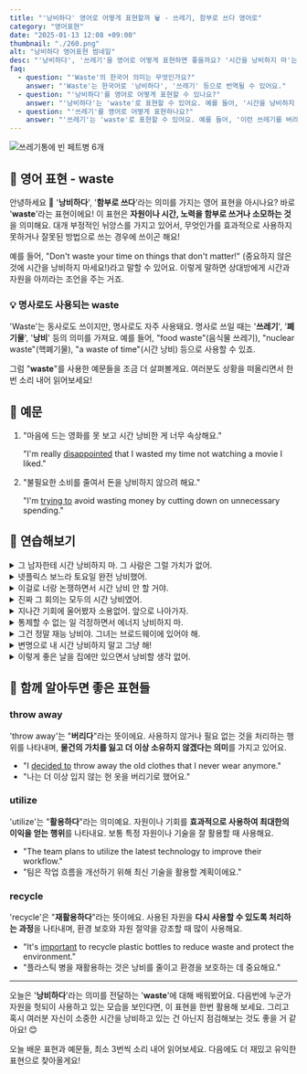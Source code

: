 ```yaml
---
title: "'낭비하다' 영어로 어떻게 표현할까 🗑️ - 쓰레기, 함부로 쓰다 영어로"
category: "영어표현"
date: "2025-01-13 12:08 +09:00"
thumbnail: "./260.png"
alt: "낭비하다 영어표현 썸네일"
desc: "'낭비하다', '쓰레기'을 영어로 어떻게 표현하면 좋을까요? '시간을 낭비하지 마'는 어떤 표현일까요? '이런 쓰레기를 버려야 해'는 어떻게 말할 수 있을까요? '이 폐기물은 재활용할 수 있어'를 영어로 표현하는 법을 배워봅시다. 다양한 예문을 통해서 연습하고 본인의 표현으로 만들어 보세요."
faq:
  - question: "'Waste'의 한국어 의미는 무엇인가요?"
    answer: "'Waste'는 한국어로 '낭비하다', '쓰레기' 등으로 번역될 수 있어요."
  - question: "'낭비하다'를 영어로 어떻게 표현할 수 있나요?"
    answer: "'낭비하다'는 'waste'로 표현할 수 있어요. 예를 들어, '시간을 낭비하지 마'는 'Don't waste your time'으로 말할 수 있어요."
  - question: "'쓰레기'를 영어로 어떻게 표현하나요?"
    answer: "'쓰레기'는 'waste'로 표현할 수 있어요. 예를 들어, '이런 쓰레기를 버려야 해'는 'We need to throw away this waste'로 말할 수 있어요."
---
```


![쓰레기통에 빈 페트병 6개](./260-1.jpg)

## 🌟 영어 표현 - waste

안녕하세요 👋 '**낭비하다**', '**함부로 쓰다**'라는 의미를 가지는 영어 표현을 아시나요? 바로 '**waste**'라는 표현이에요! 이 표현은 **자원이나 시간, 노력을 함부로 쓰거나 소모하는 것**을 의미해요. 대개 부정적인 뉘앙스를 가지고 있어서, 무엇인가를 효과적으로 사용하지 못하거나 잘못된 방법으로 쓰는 경우에 쓰이곤 해요!

예를 들어, "Don't waste your time on things that don't matter!" (중요하지 않은 것에 시간을 낭비하지 마세요!)라고 말할 수 있어요. 이렇게 말하면 상대방에게 시간과 자원을 아끼라는 조언을 주는 거죠.

<script async src="https://pagead2.googlesyndication.com/pagead/js/adsbygoogle.js?client=ca-pub-1465612013356152"
     crossorigin="anonymous"></script>
<!-- engple-horizontal-ad -->

<ins class="adsbygoogle"
     style="display:block"
     data-ad-client="ca-pub-1465612013356152"
     data-ad-slot="2106896038"
     data-ad-format="auto"
     data-full-width-responsive="true"></ins>

<script>
     (adsbygoogle = window.adsbygoogle || []).push({});
</script>

### 💡 명사로도 사용되는 waste

'Waste'는 동사로도 쓰이지만, 명사로도 자주 사용돼요. 명사로 쓰일 때는 '**쓰레기**', '**폐기물**', '**낭비**' 등의 의미를 가져요. 예를 들어, "food waste"(음식물 쓰레기), "nuclear waste"(핵폐기물), "a waste of time"(시간 낭비) 등으로 사용할 수 있죠.

그럼 "**waste**"를 사용한 예문들을 조금 더 살펴볼게요. 여러분도 상황을 떠올리면서 한 번 소리 내어 읽어보세요!

## 📖 예문

1. "마음에 드는 영화를 못 보고 시간 낭비한 게 너무 속상해요."

   "I'm really [disappointed](/blog/in-english/302.disappoint/) that I wasted my time not watching a movie I liked."

2. "불필요한 소비를 줄여서 돈을 낭비하지 않으려 해요."

   "I'm [trying to](/blog/in-english/117.try-to/) avoid wasting money by cutting down on unnecessary spending."

## 💬 연습해보기

<details>
<summary>그 남자한테 시간 낭비하지 마. 그 사람은 그럴 가치가 없어.</summary>
<span>Don't waste your time on that guy. He's not worth it.</span>
</details>

<details>
<summary>넷플릭스 보느라 토요일 완전 낭비했어.</summary>
<span>I totally wasted my Saturday <a href="/blog/in-english/071.binge-watch/">binge-watching</a> Netflix.</span>
</details>

<details>
<summary>이걸로 너랑 논쟁하면서 시간 낭비 안 할 거야.</summary>
<span>I'm not gonna waste my breath arguing with you about this.</span>
</details>

<details>
<summary>진짜 그 회의는 모두의 시간 낭비였어.</summary>
<span>Man, that meeting was a complete waste of everyone's time.</span>
</details>

<details>
<summary>지나간 기회에 울어봤자 소용없어. 앞으로 나아가자.</summary>
<span>No point crying over wasted opportunities. Let's move forward.</span>
</details>

<details>
<summary>통제할 수 없는 일 걱정하면서 에너지 낭비하지 마.</summary>
<span>Don't waste your energy <a href="/blog/in-english/209.worry-about/">worrying about</a> things you can't control.</span>
</details>

<details>
<summary>그건 정말 재능 낭비야. 그녀는 브로드웨이에 있어야 해.</summary>
<span>That's such a waste of talent. She should be on Broadway.</span>
</details>

<details>
<summary>변명으로 내 시간 낭비하지 말고 그냥 해!</summary>
<span>Stop wasting my time with excuses and just get it done.</span>
</details>

<details>
<summary>이렇게 좋은 날을 집에만 있으면서 낭비할 생각 없어.</summary>
<span>I'm not gonna waste a beautiful day like this just staying inside.</span>
</details>

## 🤝 함께 알아두면 좋은 표현들

### throw away

'throw away'는 "**버리다**"라는 뜻이에요. 사용하지 않거나 필요 없는 것을 처리하는 행위를 나타내며, **물건의 가치를 잃고 더 이상 소유하지 않겠다는 의미**를 가지고 있어요.

- "I [decided to](/blog/in-english/062.decide-to/) throw away the old clothes that I never wear anymore."
- "나는 더 이상 입지 않는 헌 옷을 버리기로 했어요."

### utilize

'utilize'는 "**활용하다**"라는 의미예요. 자원이나 기회를 **효과적으로 사용하여 최대한의 이익을 얻는 행위**를 나타내요. 보통 특정 자원이나 기술을 잘 활용할 때 사용해요.

- "The team plans to utilize the latest technology to improve their workflow."
- "팀은 작업 흐름을 개선하기 위해 최신 기술을 활용할 계획이에요."

### recycle

'recycle'은 "**재활용하다**"라는 뜻이에요. 사용된 자원을 **다시 사용할 수 있도록 처리하는 과정**을 나타내며, 환경 보호와 자원 절약을 강조할 때 많이 사용해요.

- "It's [important](/blog/in-english/318.important/) to recycle plastic bottles to reduce waste and protect the environment."
- "플라스틱 병을 재활용하는 것은 낭비를 줄이고 환경을 보호하는 데 중요해요."

---

오늘은 '**낭비하다**'라는 의미를 전달하는 '**waste**'에 대해 배워봤어요. 다음번에 누군가 자원을 헛되이 사용하고 있는 모습을 보인다면, 이 표현을 한번 활용해 보세요. 그리고 혹시 여러분 자신이 소중한 시간을 낭비하고 있는 건 아닌지 점검해보는 것도 좋을 거 같아요! 😊

오늘 배운 표현과 예문들, 최소 3번씩 소리 내어 읽어보세요. 다음에도 더 재밌고 유익한 표현으로 찾아올게요!

